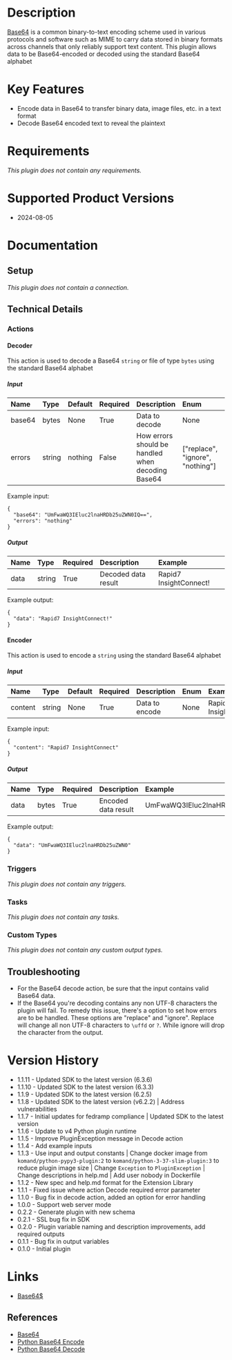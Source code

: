 # Description

[Base64](https://en.wikipedia.org/wiki/Base64) is a common binary-to-text encoding scheme used in various protocols and software such as MIME to carry data stored in binary formats across channels that only reliably support text content. This plugin allows data to be Base64-encoded or decoded using the standard Base64 alphabet

# Key Features

* Encode data in Base64 to transfer binary data, image files, etc. in a text format
* Decode Base64 encoded text to reveal the plaintext

# Requirements
  
*This plugin does not contain any requirements.*

# Supported Product Versions

* 2024-08-05

# Documentation

## Setup
  
*This plugin does not contain a connection.*

## Technical Details

### Actions


#### Decoder

This action is used to decode a Base64 `string` or file of type `bytes` using the standard Base64 alphabet

##### Input

|Name|Type|Default|Required|Description|Enum|Example|Placeholder|Tooltip|
| :--- | :--- | :--- | :--- | :--- | :--- | :--- | :--- | :--- |
|base64|bytes|None|True|Data to decode|None|UmFwaWQ3IEluc2lnaHRDb25uZWN0IQ==|None|None|
|errors|string|nothing|False|How errors should be handled when decoding Base64|["replace", "ignore", "nothing"]|ignore|None|None|
  
Example input:

```
{
  "base64": "UmFwaWQ3IEluc2lnaHRDb25uZWN0IQ==",
  "errors": "nothing"
}
```

##### Output

|Name|Type|Required|Description|Example|
| :--- | :--- | :--- | :--- | :--- |
|data|string|True|Decoded data result|Rapid7 InsightConnect!|
  
Example output:

```
{
  "data": "Rapid7 InsightConnect!"
}
```

#### Encoder

This action is used to encode a `string` using the standard Base64 alphabet

##### Input

|Name|Type|Default|Required|Description|Enum|Example|Placeholder|Tooltip|
| :--- | :--- | :--- | :--- | :--- | :--- | :--- | :--- | :--- |
|content|string|None|True|Data to encode|None|Rapid7 InsightConnect|None|None|
  
Example input:

```
{
  "content": "Rapid7 InsightConnect"
}
```

##### Output

|Name|Type|Required|Description|Example|
| :--- | :--- | :--- | :--- | :--- |
|data|bytes|True|Encoded data result|UmFwaWQ3IEluc2lnaHRDb25uZWN0|
  
Example output:

```
{
  "data": "UmFwaWQ3IEluc2lnaHRDb25uZWN0"
}
```
### Triggers
  
*This plugin does not contain any triggers.*
### Tasks
  
*This plugin does not contain any tasks.*

### Custom Types
  
*This plugin does not contain any custom output types.*

## Troubleshooting

* For the Base64 decode action, be sure that the input contains valid Base64 data.
* If the Base64 you're decoding contains any non UTF-8 characters the plugin will fail. To remedy this issue, there's a option to set how errors are to be handled. These options are "replace" and "ignore". Replace will change all non UTF-8 characters to `\uffd` or `?`. While ignore will drop the character from the output.

# Version History

* 1.1.11 - Updated SDK to the latest version (6.3.6)
* 1.1.10 - Updated SDK to the latest version (6.3.3)
* 1.1.9 - Updated SDK to the latest version (6.2.5)
* 1.1.8 - Updated SDK to the latest version (v6.2.2) | Address vulnerabilities
* 1.1.7 - Initial updates for fedramp compliance | Updated SDK to the latest version
* 1.1.6 - Update to v4 Python plugin runtime
* 1.1.5 - Improve PluginException message in Decode action
* 1.1.4 - Add example inputs
* 1.1.3 - Use input and output constants | Change docker image from `komand/python-pypy3-plugin:2` to `komand/python-3-37-slim-plugin:3` to reduce plugin image size | Change `Exception` to `PluginException` | Change descriptions in help.md | Add user nobody in Dockerfile
* 1.1.2 - New spec and help.md format for the Extension Library
* 1.1.1 - Fixed issue where action Decode required error parameter
* 1.1.0 - Bug fix in decode action, added an option for error handling
* 1.0.0 - Support web server mode
* 0.2.2 - Generate plugin with new schema
* 0.2.1 - SSL bug fix in SDK
* 0.2.0 - Plugin variable naming and description improvements, add required outputs
* 0.1.1 - Bug fix in output variables
* 0.1.0 - Initial plugin

# Links

* [Base64$](https://en.wikipedia.org/wiki/Base64)

## References

* [Base64](https://en.wikipedia.org/wiki/Base64)
* [Python Base64 Encode](https://docs.python.org/2/library/base64.html#base64.standard_b64encode)
* [Python Base64 Decode](https://docs.python.org/2/library/base64.html#base64.standard_b64decode)